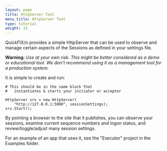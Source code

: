```yaml
---
layout: page
title: HttpServer Tool
menu_title: HttpServer Tool
type: tutorial
weight: 15
---
```


QuickFIX/n provides a simple HttpServer that can be used to observe
and manage certain aspects of the Sessions as defined in your settings file.

**Warning:** *Use at your own risk.  This might be better considered as a
demo or educational tool.  We don't recommend using it as a management
tool for a production system.*

It is simple to create and run:

```
# This should be in the same block that
#   instantiates & starts your initiator or acceptor

HttpServer srv = new HttpServer(
    "http://127.0.0.1:5080", sessionSettings);
srv.Start();
```

By pointing a browser to the site that it publishes,
you can observe your sessions, examine current
sequence numbers and logon status,
and review/toggle/adjust many session settings.

For an example of an app that uses it, see the "Executor" project in the Examples folder.

